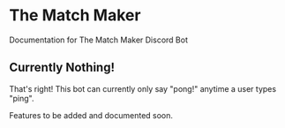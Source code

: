 # The Match Maker

Documentation for The Match Maker Discord Bot

## Currently Nothing!

That's right! This bot can currently only say "pong!" anytime a user types "ping".

Features to be added and documented soon.